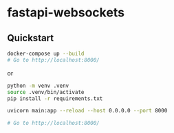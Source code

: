 # fastapi-websockets

## Quickstart

```bash
docker-compose up --build
# Go to http://localhost:8000/
```

or

```bash
python -m venv .venv
source .venv/bin/activate
pip install -r requirements.txt

uvicorn main:app --reload --host 0.0.0.0 --port 8000

# Go to http://localhost:8000/
```